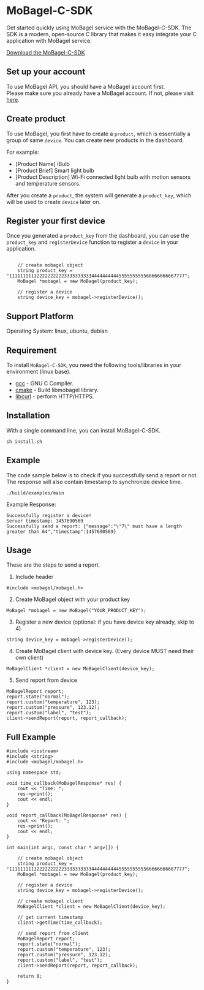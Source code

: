 # MoBagel-C-SDK   
Get started quickly using MoBagel service with the MoBagel-C-SDK. The SDK is a modern, open-source C library that makes it easy integrate your C application with MoBagel service. 

[Download the MoBagel-C-SDK](https://github.com/MOBAGEL/mobagel-c-sdk)

## Set up your account
To use MoBagel API, you should have a MoBagel account first.  
Please make sure you already have a MoBagel account. If not, please visit [here](http://app.mobagel.com/signup.php).

## Create product  
To use MoBagel, you first have to create a `product`, which is essentially a group of same `device`. You can create new products in the dashboard. 

For example:     

 * [Product Name] iBulb
 * [Product Brief] Smart light bulb
 * [Product Description] Wi-Fi connected light bulb with motion sensors and temperature sensors.

After you create a `product`, the system will generate a `product_key`, which will be used to create `device` later on.

## Register your first device

Once you generated a `product_key` from the dashboard, you can use the `product_key` and `registerDevice` function to register a `device` in your application.

```

    // create mobagel object
    string product_key = "1111111111222222222233333333334444444444555555555566666666667777";
    MoBagel *mobagel = new MoBagel(product_key);

    // register a device
    string device_key = mobagel->registerDevice();

```

## Support Platform
Operating System: linux, ubuntu, debian

## Requirement
To install `MoBagel-C-SDK`, you need the following tools/libraries in your environment (linux base). 


* [gcc](https://gcc.gnu.org) - GNU C Compiler.
* [cmake](https://cmake.org/) - Build libmobagel library.
* [libcurl](https://curl.haxx.se/libcurl/) - perform HTTP/HTTPS.
 
## Installation
With a single command line, you can install MoBagel-C-SDK.
```
sh install.sh
```
## Example
The code sample below is to check if you successfully send a report or not. The response will also contain timestamp to synchronize device time.
```
./build/examples/main
```
Example Response:
```
Successfully register a device!
Server timestamp: 1457690569
Successfully send a report: {"message":"\"7\" must have a length greater than 64","timestamp":1457690569}
```
## Usage
These are the steps to send a report.   

  1) Include header

```
#include <mobagel/mobagel.h>
```

  2) Create MoBagel object with your product key

```
MoBagel *mobagel = new MoBagel("YOUR_PRODUCT_KEY");
```

  3) Register a new device (optional: if you have device key already, skip to 4).

```
string device_key = mobagel->registerDevice();
```

  4) Create MoBagel client with device key. (Every device MUST need their own client)

```
MoBagelClient *client = new MoBagelClient(device_key);
```

  5) Send report from device

```
MoBagelReport report;
report.state("normal");
report.custom("temperature", 123);
report.custom("pressure", 123.12);
report.custom("label", "test");
client->sendReport(report, report_callback);
```

## Full Example
```
#include <iostream>
#include <string>
#include <mobagel/mobagel.h>

using namespace std;

void time_callback(MoBagelResponse* res) {
    cout << "Time: ";
    res->print();
    cout << endl;
}

void report_callback(MoBagelResponse* res) {
    cout << "Report: ";
    res->print();
    cout << endl;
}

int main(int argc, const char * argv[]) {

    // create mobagel object
    string product_key = "1111111111222222222233333333334444444444555555555566666666667777";
    MoBagel *mobagel = new MoBagel(product_key);

    // register a device
    string device_key = mobagel->registerDevice();

    // create mobagel client
    MoBagelClient *client = new MoBagelClient(device_key);

    // get current timestamp
    client->getTime(time_callback);

    // send report from client
    MoBagelReport report;
    report.state("normal");
    report.custom("temperature", 123);
    report.custom("pressure", 123.12);
    report.custom("label", "test");
    client->sendReport(report, report_callback);

    return 0;
}

```

